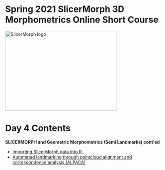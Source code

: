 # Spring 2021 SlicerMorph 3D Morphometrics Online Short Course 
<img alt="SlicerMorph logo" width="358" height="256" src="https://github.com/SlicerMorph/SlicerMorph.github.io/blob/master/SlicerMorph_Logos/SlicerMorph_Final_Logos-V2.jpg">

# Day 4 Contents

**SLICERMORPH and Geometric Morphometrics (Semi Landmarks) cont'ed**
* [Importing SlicerMorph data into R:](https://github.com/SlicerMorph/Spr_2021/blob/main/Day_4/R.md)
* [Automated landmarking through pointcloud alignment and correspondence analysis (ALPACA)](https://github.com/SlicerMorph/Spr_2021/blob/main/Lab_ALPACA/README.md)
